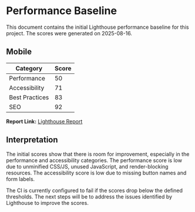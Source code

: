 # Performance Baseline

This document contains the initial Lighthouse performance baseline for this project. The scores were generated on 2025-08-16.

## Mobile

| Category         | Score |
| ---------------- | ----- |
| Performance      | 50    |
| Accessibility    | 71    |
| Best Practices   | 83    |
| SEO              | 92    |

**Report Link:** [Lighthouse Report](https://storage.googleapis.com/lighthouse-infrastructure.appspot.com/reports/1755375476910-59339.report.html)

## Interpretation

The initial scores show that there is room for improvement, especially in the performance and accessibility categories. The performance score is low due to unminified CSS/JS, unused JavaScript, and render-blocking resources. The accessibility score is low due to missing button names and form labels.

The CI is currently configured to fail if the scores drop below the defined thresholds. The next steps will be to address the issues identified by Lighthouse to improve the scores.
